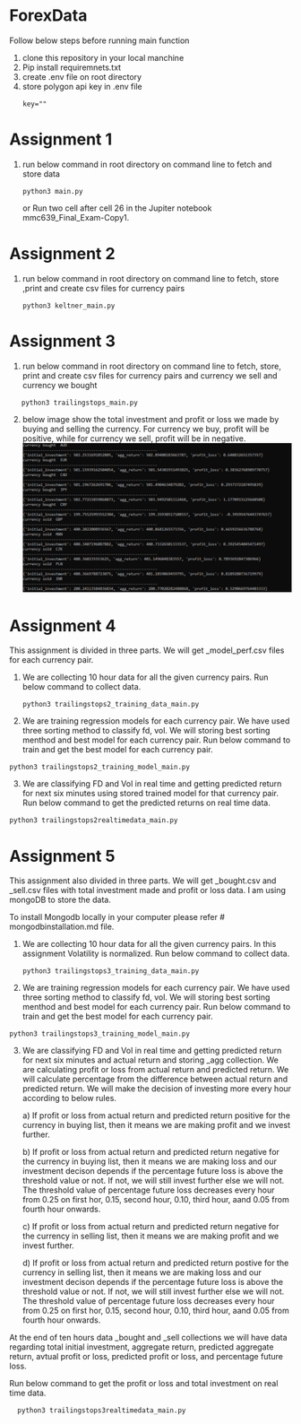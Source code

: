 # ForexData
Follow below steps before running main function
1) clone this repository in your local manchine
2) Pip install requiremnets.txt
3) create .env file on root directory
4) store polygon api key in .env file
    ```
    key=""
    ```
# Assignment 1
1) run below command in root directory on command line to fetch and store data 
    ```python:
    python3 main.py
    ```
    or
    Run two cell after cell 26 in the Jupiter notebook mmc639_Final_Exam-Copy1.

# Assignment 2
1) run below command in root directory on command line to fetch, store ,print and create csv files for currency pairs
   ```python:
   python3 keltner_main.py
   ```
# Assignment 3
1) run below command in root directory on command line to fetch, store, print and create csv files for currency pairs and currency we sell and currency we bought
  ```python:
	 python3 trailingstops_main.py
  ```
2) below image show the total investment and  profit or loss we made by buying and selling the currency. For currency we buy, profit will be positive, while for currency we sell, profit will be in negative.
![Result](https://github.com/VISHDIVGAU/ForexData/blob/main/profit_loss.png?raw=true)

# Assignment 4
This assignment is divided in three parts. We will get _model_perf.csv files for each currency pair.
1) We are collecting 10 hour data for all the given currency pairs. Run below command to collect data.
   ```python:
   python3 trailingstops2_training_data_main.py
   ```
2) We are training regression models for each currency pair. We have used three sorting method to classify fd, vol. We will storing best sorting menthod and best model for each currency pair. Run below command to train and get the best model for each currency pair.
  ```python:
  python3 trailingstops2_training_model_main.py
  ```
3) We are classifying FD and Vol in real time and getting predicted return for next six minutes using stored trained model for that currency pair. Run below command to get the predicted returns on real time data.
  ```python:
  python3 trailingstops2realtimedata_main.py
  ```
# Assignment 5
This assignment also divided in three parts. We will get _bought.csv and _sell.csv files with total investment made and profit or loss data.
I am using mongoDB to store the data. 

To install Mongodb locally in your computer please refer # mongodbinstallation.md file.

1) We are collecting 10 hour data for all the given currency pairs. In this assignment Volatility is normalized. Run below command to collect data.
   ```python:
   python3 trailingstops3_training_data_main.py
   ```
2) We are training regression models for each currency pair. We have used three sorting method to classify fd, vol. We will storing best sorting menthod and best model for each currency pair. Run below command to train and get the best model for each currency pair.
  ```python:
  python3 trailingstops3_training_model_main.py
  ```
3) We are classifying FD and Vol in real time and getting predicted return for next six minutes and actual return and storing _agg collection. We are calculating profit or loss from actual return and predicted return. We will calculate percentage from the difference between actual return and predicted return. We will make the decision of investing more every hour according to below rules.

	a) If profit or loss from actual return and predicted return positive for the currency in buying list, then it means we are making profit and we invest further.
	
	b) If profit or loss from actual return and predicted return negative for the currency in buying list, then it means we are making loss and our investment decison depends if the percentage future loss is above the threshold value or not. If not, we will still invest further else we will not. The threshold value of percentage future loss decreases every hour from 0.25 on first hor, 0.15, second hour, 0.10, third hour, aand 0.05 from fourth hour onwards.
	
	c) If profit or loss from actual return and predicted return negative for the currency in selling list, then it means we are making profit and we invest further.
	
	d) If profit or loss from actual return and predicted return postive for the currency in selling list, then it means we are making loss and our investment decison depends if the percentage future loss is above the threshold value or not. If not, we will still invest further else we will not. The threshold value of percentage future loss decreases every hour from 0.25 on first hor, 0.15, second hour, 0.10, third hour, aand 0.05 from fourth hour onwards.  

At the end of ten hours data _bought and _sell collections we will have data regarding total initial investment, aggregate return, predicted aggregate return, avtual profit or loss, predicted profit or loss, and percentage future loss. 

Run below command to get the profit or loss and total investment on real time data.
```python:
  python3 trailingstops3realtimedata_main.py
 ```
